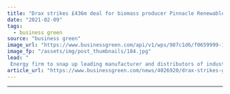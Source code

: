```yaml
---
title: "Drax strikes £436m deal for biomass producer Pinnacle Renewable Energy"
date: "2021-02-09"
tags: 
  - business green
source: "business green"
image_url: "https://www.businessgreen.com/api/v1/wps/987c1d6/f0659999-122f-45b9-a1b8-6dc29cd5de2e/3/Biomass-domes-at-Drax-Power-Station-185x114.jpg"
image_fp: "/assets/img/post_thumbnails/184.jpg"
lead: "
 Energy firm to snap up leading manufacturer and distributors of industrial wood pellets to supply its biomass energy plants ..."
article_url: "https://www.businessgreen.com/news/4026920/drax-strikes-gbp436m-deal-biomass-producer-pinnacle-renewable-energy"
---
```


---
